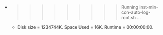 * >>>>>>>>> Running inst-min-con-auto-log-root.sh ...
  * Disk size = 1234744K. Space Used = 16K. Runtime = 00:00:00:00.
